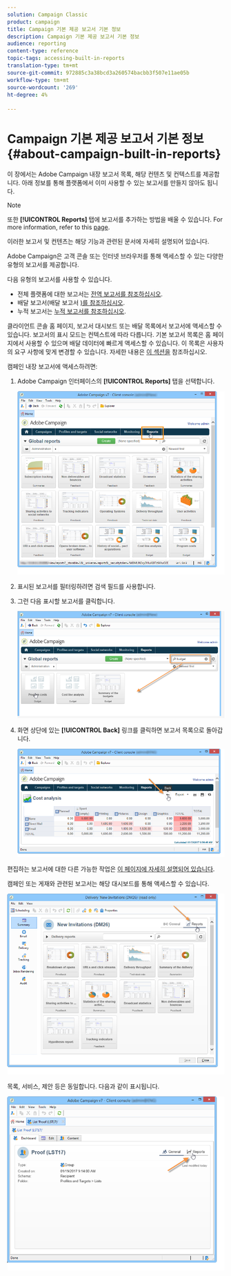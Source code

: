 ```yaml
---
solution: Campaign Classic
product: campaign
title: Campaign 기본 제공 보고서 기본 정보
description: Campaign 기본 제공 보고서 기본 정보
audience: reporting
content-type: reference
topic-tags: accessing-built-in-reports
translation-type: tm+mt
source-git-commit: 972885c3a38bcd3a260574bacbb3f507e11ae05b
workflow-type: tm+mt
source-wordcount: '269'
ht-degree: 4%

---
```



# Campaign 기본 제공 보고서 기본 정보{#about-campaign-built-in-reports}

이 장에서는 Adobe Campaign 내장 보고서 목록, 해당 컨텐츠 및 컨텍스트를 제공합니다. 아래 정보를 통해 플랫폼에서 이미 사용할 수 있는 보고서를 만들지 않아도 됩니다.

>[!NOTE]
>
>또한 **[!UICONTROL Reports]** 탭에 보고서를 추가하는 방법을 배울 수 있습니다. For more information, refer to this [page](../../reporting/using/configuring-access-to-the-report.md#defining-the-filtering-options).

이러한 보고서 및 컨텐츠는 해당 기능과 관련된 문서에 자세히 설명되어 있습니다.

Adobe Campaign은 고객 콘솔 또는 인터넷 브라우저를 통해 액세스할 수 있는 다양한 유형의 보고서를 제공합니다.

다음 유형의 보고서를 사용할 수 있습니다.

* 전체 플랫폼에 대한 보고서는 [전역 보고서를 참조하십시오](../../reporting/using/global-reports.md).
* 배달 보고서(배달 보고서 [)를 참조하십시오](../../reporting/using/delivery-reports.md).
* 누적 보고서는 [누적 보고서를 참조하십시오](../../reporting/using/cumulative-reports.md).

클라이언트 콘솔 홈 페이지, 보고서 대시보드 또는 배달 목록에서 보고서에 액세스할 수 있습니다. 보고서의 표시 모드는 컨텍스트에 따라 다릅니다. 기본 보고서 목록은 홈 페이지에서 사용할 수 있으며 배달 데이터에 빠르게 액세스할 수 있습니다. 이 목록은 사용자의 요구 사항에 맞게 변경할 수 있습니다. 자세한 내용은 [이 섹션을](../../reporting/using/about-reports-creation-in-campaign.md) 참조하십시오.

캠페인 내장 보고서에 액세스하려면:

1. Adobe Campaign 인터페이스의 **[!UICONTROL Reports]** 탭을 선택합니다.

   ![](assets/reporting_access_from_home.png)

1. 표시된 보고서를 필터링하려면 검색 필드를 사용합니다.

1. 그런 다음 표시할 보고서를 클릭합니다.

   ![](assets/reporting_edit_a_report.png)

1. 화면 상단에 있는 **[!UICONTROL Back]** 링크를 클릭하면 보고서 목록으로 돌아갑니다.

   ![](assets/reporting_back_button.png)

편집하는 보고서에 대한 다른 가능한 작업은 [이 페이지에 자세히 설명되어 있습니다](../../reporting/using/actions-on-reports.md).

캠페인 또는 게재와 관련된 보고서는 해당 대시보드를 통해 액세스할 수 있습니다.

![](assets/reporting_on_a_delivery.png)

목록, 서비스, 제안 등은 동일합니다. 다음과 같이 표시됩니다.

![](assets/reporting_on_an_offer.png)